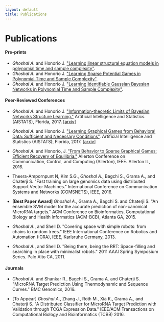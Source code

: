 ```yaml
---
layout: default
title: Publications
---
```

<div class="post">
	<h1 class="pageTitle">Publications</h1>
</div>

#### Pre-prints
* *Ghoshal A.* and Honorio J. ["Learning linear structural equation models in polynomial time and sample complexity"](https://arxiv.org/abs/1707.04673).
* *Ghoshal A.* and Honorio J. ["Learning Sparse Potential Games in Polynomial Time and Sample Complexity"](https://arxiv.org/abs/1706.05648).
* *Ghoshal A.* and Honorio J. ["Learning Identifiable Gaussian Bayesian Networks in Polynomial Time and Sample Complexity"](https://arxiv.org/abs/1703.01196).

#### Peer-Reviewed Conferences
* *Ghoshal A.* and Honorio J.
["Information-theoretic Limits of Bayesian Networks Structure Learning."](http://proceedings.mlr.press/v54/ghoshal17a.html) Artificial Intelligence and Statistics (AISTATS), Florida, 2017. \[[arxiv](https://arxiv.org/abs/1601.07460)\]

* *Ghoshal A.* and Honorio J.
["Learning Graphical Games from Behavioral Data: Sufficient and Necessary Conditions"](http://proceedings.mlr.press/v54/ghoshal17b.html). Artificial Intelligence and Statistics (AISTATS), Florida, 2017. \[[arxiv](https://arxiv.org/abs/1703.01218)\]

* *Ghoshal A.* and Honorio, J. ["From Behavior to Sparse Graphical Games: Efficient Recovery of Equilibria."](https://arxiv.org/abs/1607.02959) Allerton Conference on Communication, Control, and Computing (Allerton), IEEE. Allerton IL, 2016.

* Theera-Ampornpunt N, Kim S.G., *Ghoshal A.*, Bagchi S., Grama A., and Chaterji S. "Fast training on large genomics data using distributed Support Vector Machines." International Conference on Communication Systems and Networks (COMSNETS), IEEE, 2016.

* **[Best Paper Award]** *Ghoshal A.*, Grama A., Bagchi S. and Chaterji S. "An ensemble SVM model for the accurate prediction of non-canonical MicroRNA targets." ACM Conference on Bioinformatics, Computational Biology and Health Informatics (ACM-BCB), Atlanta GA, 2015.

* *Ghoshal A.*, and Shell D. "Covering space with simple robots: from chains to random trees." IEEE International Conference on Robotics and Automation (ICRA), IEEE, Karlsruhe Germany, 2013.

* *Ghoshal A.*, and Shell D. "Being there, being the RRT: Space-filling and searching in place with minimalist robots." 2011 AAAI Spring Symposium Series. Palo Alto CA, 2011.

#### Journals
* *Ghoshal A.* and Shankar R., Bagchi S., Grama A. and Chaterji S. "MicroRNA Target Prediction Using Thermodynamic and Sequence Curves." BMC Genomics, 2016.

* [To Appear] *Ghoshal A.*, Zhang J., Roth M., Xia K., Grama A., and Chaterji S. "A Distributed Classifier for MicroRNA Target Prediction with Validation through TCGA Expression Data." IEEE/ACM Transactions on Computational Biology and Bioinformatics (TCBB) 2016.



